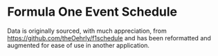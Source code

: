 # Formula One Event Schedule

Data is originally sourced, with much appreciation, from https://github.com/theOehrly/f1schedule and has been reformatted and augmented for ease of use in another application.